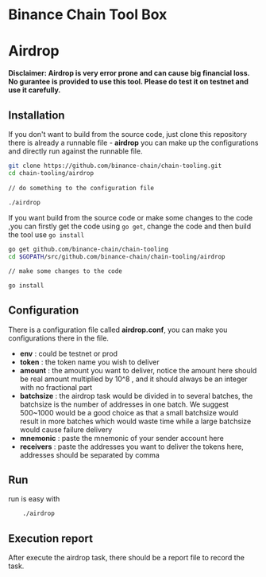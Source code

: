 # Binance Chain Tool Box

# Airdrop
 __Disclaimer: Airdrop is very error prone and can cause big financial loss. No gurantee is provided to use this tool. Please do test it on testnet and use it carefully.__

## Installation

If you don't want to build from the source code, just clone this repository there is already a runnable file - **airdrop** you can make up the configurations and directly run against the runnable file.
  
```bash
git clone https://github.com/binance-chain/chain-tooling.git
cd chain-tooling/airdrop
    
// do something to the configuration file
    
./airdrop
```

If you want build from the source code or make some changes to the code ,you can firstly get the code using `go get`, change the code and then build the tool use `go install`

```bash
go get github.com/binance-chain/chain-tooling
cd $GOPATH/src/github.com/binance-chain/chain-tooling/airdrop

// make some changes to the code

go install

```

## Configuration
There is a configuration file called **airdrop.conf**, you can make you configurations there in the file.

- **env** : could be testnet or prod
- **token** : the token name you wish to deliver
- **amount** : the amount you want to deliver, notice the amount here should be real amount multiplied by 10^8 , and it should always be an integer with no fractional part
- **batchsize** : the airdrop task would be divided in to several batches, the batchsize is the number of addresses in one batch. We suggest 500~1000 would be a good choice as that a small batchsize would result in more batches which would waste time while a large batchsize would cause failure delivery
- **mnemonic** : paste the mnemonic of your sender account here 
- **receivers** : paste the addresses you want to deliver the tokens here, addresses should be separated by comma

## Run

run is easy with 

```bash
    ./airdrop
```

## Execution report

After execute the airdrop task, there should be a report file to record the task.
